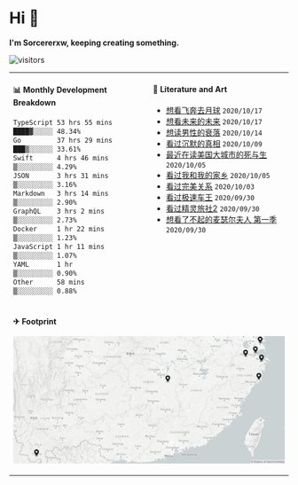 # Hi 👋

**I'm Sorcererxw, keeping creating something.**

![visitors](https://visitor-badge.glitch.me/badge?page_id=sorcererxw.sorcererx)

<table width="800px">
<tr>
<td valign="top" width="50%">

#### 📊 Monthly Development Breakdown

<!--START_SECTION:waka-->
```text
TypeScript 53 hrs 55 mins ████▓░░░░░ 48.34%
Go         37 hrs 29 mins ███▒░░░░░░ 33.61%
Swift      4 hrs 46 mins  ▒░░░░░░░░░ 4.29%
JSON       3 hrs 31 mins  ▒░░░░░░░░░ 3.16%
Markdown   3 hrs 14 mins  ▒░░░░░░░░░ 2.90%
GraphQL    3 hrs 2 mins   ▒░░░░░░░░░ 2.73%
Docker     1 hr 22 mins   ▒░░░░░░░░░ 1.23%
JavaScript 1 hr 11 mins   ▒░░░░░░░░░ 1.07%
YAML       1 hr           ▒░░░░░░░░░ 0.90%
Other      58 mins        ▒░░░░░░░░░ 0.88%
```
<!--END_SECTION:waka-->

<td valign="top" width="50%">

#### 💃 Literature and Art

<!--START_SECTION:douban-->
* [想看飞奔去月球](http://movie.douban.com/subject/30141681/) <code>2020/10/17</code>
* [想看未来的未来](http://movie.douban.com/subject/27045615/) <code>2020/10/17</code>
* [想读男性的衰落](https://book.douban.com/subject/35016930/) <code>2020/10/14</code>
* [看过沉默的真相](http://movie.douban.com/subject/33447642/) <code>2020/10/09</code>
* [最近在读美国大城市的死与生](https://book.douban.com/subject/34907883/) <code>2020/10/05</code>
* [看过我和我的家乡](http://movie.douban.com/subject/35051512/) <code>2020/10/05</code>
* [看过完美关系](http://movie.douban.com/subject/30221758/) <code>2020/10/03</code>
* [看过极速车王](http://movie.douban.com/subject/6538866/) <code>2020/09/30</code>
* [看过精灵旅社2](http://movie.douban.com/subject/21327493/) <code>2020/09/30</code>
* [想看了不起的麦瑟尔夫人 第一季](http://movie.douban.com/subject/26813221/) <code>2020/09/30</code>

<!--END_SECTION:douban-->

</td>
</tr>
<tr>
<td colspan="2">

#### ✈ Footprint

![footprint](./footprint.png)

</td>
</tr>
</table>



